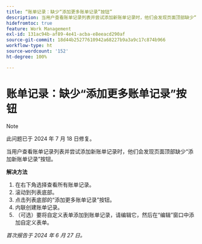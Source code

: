 ```yaml
---
title: “账单记录：缺少“添加更多账单记录”按钮”
description: 当用户查看账单记录列表并尝试添加新账单记录时，他们会发现页面顶部缺少“添加新账单记录”按钮。
hidefromtoc: true
feature: Work Management
exl-id: 131ac94b-af89-4e41-acba-e8eeacd290af
source-git-commit: 18d44b25277610942a68227b9a3a9c17c874b966
workflow-type: ht
source-wordcount: '152'
ht-degree: 100%

---
```


# 账单记录：缺少“添加更多账单记录”按钮

>[!NOTE]
>
>此问题已于 2024 年 7 月 18 日修复。

当用户查看账单记录列表并尝试添加新账单记录时，他们会发现页面顶部缺少“添加新账单记录”按钮。

**解决方法**

1. 在右下角选择查看所有账单记录。
1. 滚动到列表底部。
1. 点击列表底部的“添加更多账单记录”按钮。
1. 内联创建账单记录。
1. （可选）要将自定义表单添加到账单记录，请编辑它，然后在“编辑”窗口中添加自定义表单。

_首次报告于 2024 年 6 月 27 日。_
